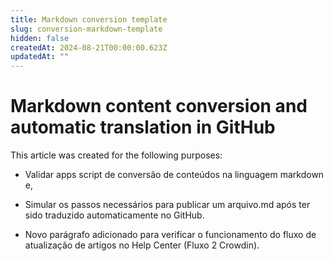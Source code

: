 ```yaml
---
title: Markdown conversion template
slug: conversion-markdown-template
hidden: false
createdAt: 2024-08-21T00:00:00.623Z
updatedAt: ""
---
```


# Markdown content conversion and automatic translation in GitHub

This article was created for the following purposes:

- Validar apps script de conversão de conteúdos na linguagem markdown e,
- Simular os passos necessários para publicar um arquivo.md após ter sido traduzido automaticamente no GitHub.

- Novo parágrafo adicionado para verificar o funcionamento do fluxo de atualização de artigos no Help Center (Fluxo 2 Crowdin).
